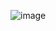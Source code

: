 ![image](https://github.com/srikar555/RISC---V/assets/64193247/ee4c13b9-666b-4d16-ad48-86717de3545e)
